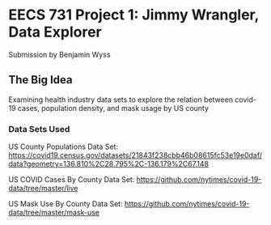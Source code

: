 # EECS 731 Project 1: Jimmy Wrangler, Data Explorer
Submission by Benjamin Wyss

## The Big Idea

Examining health industry data sets to explore the relation between covid-19 cases, population density, and mask usage by US county

### Data Sets Used
US County Populations Data Set: https://covid19.census.gov/datasets/21843f238cbb46b08615fc53e19e0daf/data?geometry=136.810%2C28.795%2C-136.179%2C67.148

US COVID Cases By County Data Set: https://github.com/nytimes/covid-19-data/tree/master/live

US Mask Use By County Data Set: https://github.com/nytimes/covid-19-data/tree/master/mask-use

